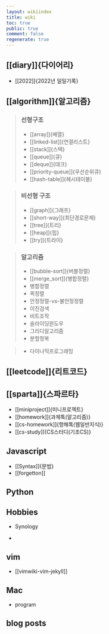 ```yaml
---
layout: wikiindex
title: wiki
toc: true
public: true
comment: false
regenerate: true
---
```


## [[diary]]{다이어리}
* [[2022]]{2022년 일일기록}

## [[algorithm]]{알고리즘}
>### 선형구조 
>* [[array]]{배열}
>* [[linked-list]]{연결리스트}
>* [[stack]]{스택}
>* [[queue]]{큐}
>* [[deque]]{데크}
>* [[priority-queue]]{우선순위큐}
>* [[hash-table]]{헤시테이블}

>### 비선형 구조 
>* [[graph]]{그래프}
>* [[short-way]]{최단경로문제}
>* [[tree]]{트리}
>* [[heap]]{힙}
>* [[try]]{트라이}

>### 알고리즘
>* [[bubble-sort]]{버블정렬} 
>* [[merge_sort]]{병합정렬}
>* 병합정렬
>* 퀵정렬
>* 안정정렬-vs-불안정정렬
>* 이진검색
>* 비트조작  
>* 슬라이딩윈도우 
>* 그리디알고리즘 
>* 분할정복

>* 다이나믹프로그래밍

## [[leetcode]]{리트코드}

## [[sparta]]{스파르타}

* [[miniproject]]{미니프로젝트}
* [[homework]]{과제톡(알고리즘)}
* [[cs-homework]]{항해톡(웹일반지식)}
* [[cs-study]]{CS스터디(기초CS)}

## Javascript 
* [[Syntax]]{문법}
* [[forgetton]]


## Python


## Hobbies 
* Synology 
-  


## vim
* [[vimwiki-vim-jekyll]]

## Mac
- program

## blog posts

